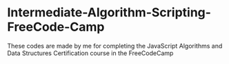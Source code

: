 # Intermediate-Algorithm-Scripting-FreeCode-Camp
These codes are made by me for completing the JavaScript Algorithms and Data Structures Certification course in the FreeCodeCamp
